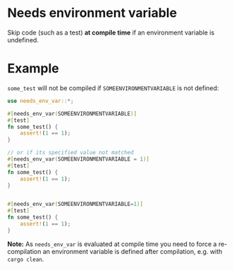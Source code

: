 Needs environment variable
==========================

Skip code (such as a test) **at compile time** if an environment variable is undefined.

# Example

`some_test` will not be compiled if `SOMEENVIRONMENTVARIABLE` is not defined:

```rust
use needs_env_var::*;

#[needs_env_var(SOMEENVIRONMENTVARIABLE)]
#[test]
fn some_test() {
    assert!(1 == 1);
}

// or if its specified value not matched
#[needs_env_var(SOMEENVIRONMENTVARIABLE = 1)]
#[test]
fn some_test() {
    assert!(1 == 1);
}


#[needs_env_var(SOMEENVIRONMENTVARIABLE=1)]
#[test]
fn some_test() {
    assert!(1 == 1);
}
```

**Note:** As `needs_env_var` is evaluated at compile time you need to force a re-compilation an environment variable
is defined after compilation, e.g. with `cargo clean`.